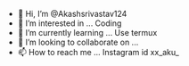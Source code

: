 - 👋 Hi, I’m @Akashsrivastav124
- 👀 I’m interested in ... Coding 
- 🌱 I’m currently learning ... Use termux 
- 💞️ I’m looking to collaborate on ...
- 📫 How to reach me ... Instagram id xx_aku_

<!---
Akashsrivastav124/Akashsrivastav124 is a ✨ special ✨ repository because its `README.md` (this file) appears on your GitHub profile.
You can click the Preview link to take a look at your changes.
--->

